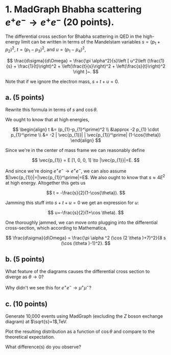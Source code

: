 # 1. MadGraph Bhabha scattering $e^+e^- \to e^+e^-$ (20 points).
The differential cross section for Bhabha scattering in QED in the high-energy limit can be written in terms of the Mandelstam variables $s = (p_1 + p_2)^2$, $t = (p_1-p_3)^2$, and $u = (p_1-p_4)^2$,

$$
\frac{d\sigma}{d\Omega} = \frac{\pi \alpha^2}{s}\left [ u^2\left (\frac{1}{s} + \frac{1}{t}\right)^2 +  \left(\frac{t}{s}\right)^2 +  \left(\frac{s}{t}\right)^2 \right ]~.
$$

Note that if we ignore the electron mass, $s + t + u = 0$. 

## a. (5 points) 
Rewrite this formula in terms of $s$ and $\cos\theta$.

We ought to know that at high energies, 

$$
\begin{align}
t &= (p_{1}-p_{1}^\prime)^2 \\
&\approx -2 p_{1} \cdot p_{1}^\prime \\
&= -2 | \vec{p_{1}}| | \vec{p_{1}}^\prime| (1-\cos{\theta})
\end{align}
$$

Since we're in the center of mass frame we can reasonably define

$$
\vec{p_{1}} = E [1, 0, 0, 1] \to |\vec{p_{1}}|=E.
$$

And since we're doing $e^+e^- \to e^+e^-$, we can also assume $|\vec{p_{1}}|=|\vec{p_{1}}^\prime|=E$. We also ought to know that $s\approx4E^2$ at high energy. Altogether this gets us

$$
t = -\frac{s}{2}(1-\cos{\theta}).
$$

Jamming this stuff into $s+t+u=0$ we get an expression for $u$:

$$
u=-\frac{s}{2}(1+\cos \theta).
$$

One thoroughly jammed, we can move onto plugging into the differential cross-section, which according to Mathematica,

$$
\frac{d\sigma}{d\Omega} = \frac{\pi  \alpha ^2 (\cos (2 \theta )+7)^2}{8 s (\cos (\theta )-1)^2}.
$$


## b. (5 points) 
What feature of the diagrams causes the differential cross section to diverge as $\theta\to 0$? 


Why didn't we see this for $e^+e^-\to \mu^+\mu^-$?


## c. (10 points) 

Generate 10,000 events using MadGraph (excluding the $Z$ boson exchange diagram) at $\sqrt{s}=1$\,TeV. 

Plot the resulting distribution as a function of $\cos\theta$ and compare to the theoretical expectation.

What difference(s) do you observe?